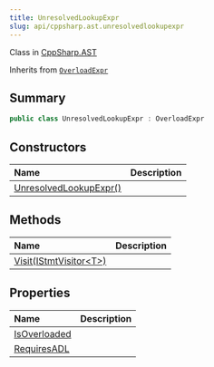 ```yaml
---
title: UnresolvedLookupExpr
slug: api/cppsharp.ast.unresolvedlookupexpr
---
```

Class in [CppSharp.AST](/api/cppsharp/ast)

Inherits from [`OverloadExpr`](/api/cppsharp/ast/overloadexpr)

## Summary



```csharp
public class UnresolvedLookupExpr : OverloadExpr
```

## Constructors

|Name|Description|
|:---|:---|
|[UnresolvedLookupExpr\(\)](/api/cppsharp/ast/unresolvedlookupexpr//ctor)||

## Methods

|Name|Description|
|:---|:---|
|[Visit\(IStmtVisitor\<T\>\)](/api/cppsharp/ast/unresolvedlookupexpr/visit)||

## Properties

|Name|Description|
|:---|:---|
|[IsOverloaded](/api/cppsharp/ast/unresolvedlookupexpr/isoverloaded)||
|[RequiresADL](/api/cppsharp/ast/unresolvedlookupexpr/requiresadl)||

